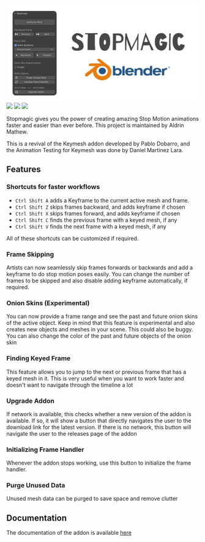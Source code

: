 ![](./media/cover.png)
[![](https://img.shields.io/badge/DOWNLOAD-2D8CFF?style=for-the-badge)](https://github.com/aldrinsartfactory/stopmagic/releases)
[![](https://img.shields.io/badge/OFFICIAL%20WIKI-palegreen?style=for-the-badge)](https://github.com/aldrinsartfactory/stopmagic/wiki)
[![](https://img.shields.io/badge/INSTALLATION%20INSTRUCTIONS-FFDD99?style=for-the-badge)](https://github.com/aldrinsartfactory/stopmagic/wiki/Installing-the-Addon)

Stopmagic gives you the power of creating amazing Stop Motion animations faster and easier than ever before. This project is maintained by Aldrin Mathew.

This is a revival of the Keymesh addon developed by Pablo Dobarro, and the Animation Testing for Keymesh was done by Daniel Martinez Lara.

## Features

### Shortcuts for faster workflows
- `Ctrl Shift A` adds a Keyframe to the current active mesh and frame.
- `Ctrl Shift Z` skips frames backward, and adds keyframe if chosen
- `Ctrl Shift X` skips frames forward, and adds keyframe if chosen
- `Ctrl Shift C` finds the previous frame with a keyed mesh, if any
- `Ctrl Shift V` finds the next frame with a keyed mesh, if any

All of these shortcuts can be customized if required.

### Frame Skipping
Artists can now seamlessly skip frames forwards or backwards and add a keyframe to do stop motion poses easily. You can change the number of frames to be skipped and also disable adding keyframe automatically, if required.

### Onion Skins (Experimental)
You can now provide a frame range and see the past and future onion skins of the active object. Keep in mind that this feature is experimental and also creates new objects and meshes in your scene. This could also be buggy. You can also change the color of the past and future objects of the onion skin

### Finding Keyed Frame
This feature allows you to jump to the next or previous frame that has a keyed mesh in it. This is very useful when you want to work faster and doesn't want to navigate through the timeline a lot

### Upgrade Addon
If network is available, this checks whether a new version of the addon is available. If so, it will show a button that directly navigates the user to the download link for the latest version. If there is no network, this button will navigate the user to the releases page of the addon

### Initializing Frame Handler
Whenever the addon stops working, use this button to initialize the frame handler.

### Purge Unused Data
Unused mesh data can be purged to save space and remove clutter

## Documentation

The documentation of the addon is available [here](https://github.com/aldrinsartfactory/stopmagic/wiki)